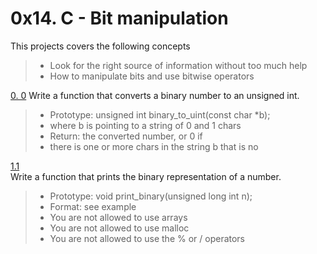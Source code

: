 # **0x14. C - Bit manipulation**

This projects covers the following concepts<br>
> * Look for the right source of information without too much help
> * How to manipulate bits and use bitwise operators

[0. 0](./0-binary_to_uint.c)
Write a function that converts a binary number to an unsigned int.<br>
> * Prototype: unsigned int binary_to_uint(const char *b);
> * where b is pointing to a string of 0 and 1 chars
> * Return: the converted number, or 0 if
> * there is one or more chars in the string b that is no


[1.1](./1-print_binary.c)<br>
Write a function that prints the binary representation of a number.<br>
> * Prototype: void print_binary(unsigned long int n);
> * Format: see example
> * You are not allowed to use arrays
> * You are not allowed to use malloc
> * You are not allowed to use the % or / operators

